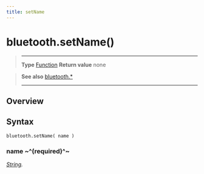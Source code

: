```yaml
---
title: setName
---
```

# bluetooth.setName()

> --------------------- ------------------------------------------------------------------------------------------
> __Type__              [Function](https://docs.coronalabs.com/api/type/Function.html)
> __Return value__      none


> __See also__          [bluetooth.*](/plugin/bluetooth/)
> --------------------- ------------------------------------------------------------------------------------------

## Overview

## Syntax

	bluetooth.setName( name )

### name ~^(required)^~
_[String](https://docs.coronalabs.com/api/type/String.html)._

